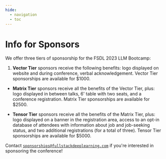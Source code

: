 ```yaml
---
hide:
  - navigation
  - toc
---
```


# Info for Sponsors

We offer three tiers of sponsorship for the FSDL 2023 LLM Bootcamp:

1. **Vector Tier** sponsors receive the following benefits: logo displayed on website and during conference, verbal acknowledgement. Vector Tier sponsorships are available for $1000.

- **Matrix Tier** sponsors receive all the benefits of the Vector Tier, plus: logo displayed in between talks, 6' table with two seats, and a conference registration. Matrix Tier sponsorships are available for $2500.

- **Tensor Tier** sponsors receive all the benefits of the Matrix Tier, plus: logo displayed on a banner in the registration area, access to an opt-in database of attendees with information about job and job-seeking status, and two additional registrations (for a total of three). Tensor Tier sponsorships are available for $5000.

Contact
[`sponsorships@fullstackdeeplearning.com`](mailto:sponsorships@fullstackdeeplearning.com)
if you're interested in sponsoring the conference!
